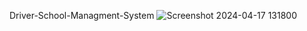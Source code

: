 Driver-School-Managment-System
![Screenshot 2024-04-17 131800](https://github.com/waseemeleyan/Driver-School/assets/160539180/317a4689-16a5-4672-9503-713cfa59409c)
